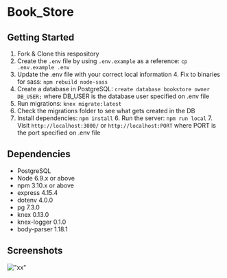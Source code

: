 # Book_Store


## Getting Started

1. Fork & Clone this respository
2. Create the `.env` file by using `.env.example` as a reference: `cp .env.example .env`
3. Update the .env file with your correct local information
    4. Fix to binaries for sass: `npm rebuild node-sass`
4. Create a database in PostgreSQL: `create database bookstore owner DB_USER;` where DB_USER is the database user specified on .env file
5. Run migrations: `knex migrate:latest`
6. Check the migrations folder to see what gets created in the DB
7. Install dependencies: `npm install`
    6. Run the server: `npm run local`
    7. Visit `http://localhost:3000/` or `http://localhost:PORT` where PORT is the port specified on .env file


## Dependencies

- PostgreSQL
- Node 6.9.x or above
- npm 3.10.x or above
- express 4.15.4
- dotenv 4.0.0
- pg 7.3.0
- knex 0.13.0
- knex-logger 0.1.0
- body-parser 1.18.1

## Screenshots
!["xx"](http://)
